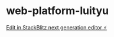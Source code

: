# web-platform-luityu

[Edit in StackBlitz next generation editor ⚡️](https://stackblitz.com/~/github.com/SSARMINU/web-platform-luityu)